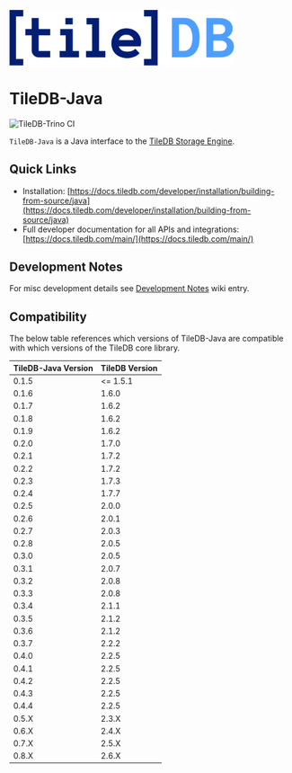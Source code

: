 <a href="https://tiledb.com"><img src="https://github.com/TileDB-Inc/TileDB/raw/dev/doc/source/_static/tiledb-logo_color_no_margin_@4x.png" alt="TileDB logo" width="400"></a>

# TileDB-Java
![TileDB-Trino CI](https://github.com/TileDB-Inc/TileDB-Java/actions/workflows/github_actions.yml/badge.svg)

`TileDB-Java` is a Java interface to the [TileDB Storage Engine](https://github.com/TileDB-Inc/TileDB).

## Quick Links

- Installation: [https://docs.tiledb.com/developer/installation/building-from-source/java](https://docs.tiledb.com/developer/installation/building-from-source/java)
- Full developer documentation for all APIs and integrations: [https://docs.tiledb.com/main/](https://docs.tiledb.com/main/)

## Development Notes

For misc development details see [Development Notes](https://github.com/TileDB-Inc/TileDB-Java/wiki/Developer-Notes) wiki entry.

## Compatibility

The below table references which versions of TileDB-Java are compatible with which versions of the TileDB core library.

|TileDB-Java Version|TileDB Version|
|-----------------|--------------|
| 0.1.5 | <= 1.5.1 |
| 0.1.6 | 1.6.0    |
| 0.1.7 | 1.6.2    |
| 0.1.8 | 1.6.2    |
| 0.1.9 | 1.6.2    |
| 0.2.0 | 1.7.0    |
| 0.2.1 | 1.7.2    |
| 0.2.2 | 1.7.2    |
| 0.2.3 | 1.7.3    |
| 0.2.4 | 1.7.7    |
| 0.2.5 | 2.0.0    |
| 0.2.6 | 2.0.1    |
| 0.2.7 | 2.0.3    |
| 0.2.8 | 2.0.5    |
| 0.3.0 | 2.0.5    |
| 0.3.1 | 2.0.7    |
| 0.3.2 | 2.0.8    |
| 0.3.3 | 2.0.8    |
| 0.3.4 | 2.1.1    |
| 0.3.5 | 2.1.2    |
| 0.3.6 | 2.1.2    |
| 0.3.7 | 2.2.2    |
| 0.4.0 | 2.2.5    |
| 0.4.1 | 2.2.5    |
| 0.4.2 | 2.2.5    |
| 0.4.3 | 2.2.5    |
| 0.4.4 | 2.2.5    |
| 0.5.X | 2.3.X    |
| 0.6.X | 2.4.X    |
| 0.7.X | 2.5.X    |
| 0.8.X | 2.6.X    |

